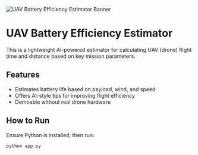 ![UAV Battery Efficiency Estimator Banner](./A_flat_digital_graphic_design_banner_for_a_UAV_Bat.png)

# UAV Battery Efficiency Estimator

This is a lightweight AI-powered estimator for calculating UAV (drone) flight time and distance based on key mission parameters.

## Features

- Estimates battery life based on payload, wind, and speed
- Offers AI-style tips for improving flight efficiency
- Demoable without real drone hardware

## How to Run

Ensure Python is installed, then run:

```bash
python app.py
